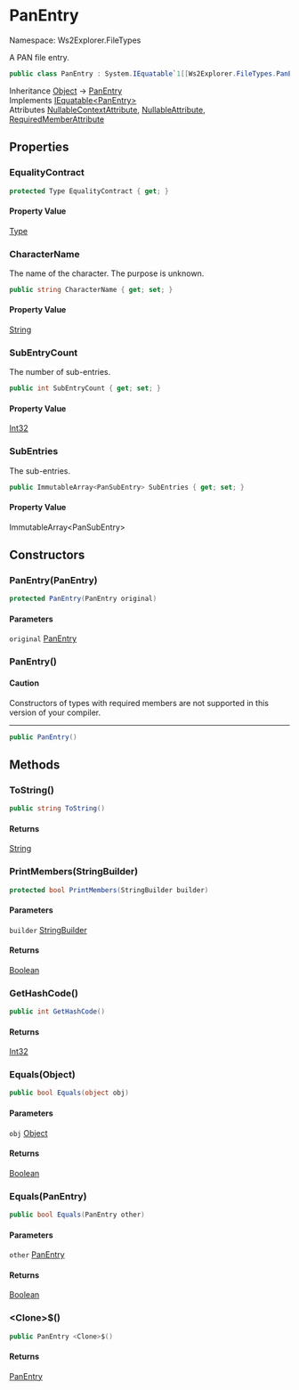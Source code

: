 # PanEntry

Namespace: Ws2Explorer.FileTypes

A PAN file entry.

```csharp
public class PanEntry : System.IEquatable`1[[Ws2Explorer.FileTypes.PanEntry, Ws2Explorer, Version=1.0.0.0, Culture=neutral, PublicKeyToken=null]]
```

Inheritance [Object](https://docs.microsoft.com/en-us/dotnet/api/system.object) → [PanEntry](./ws2explorer.filetypes.panentry.md)<br>
Implements [IEquatable&lt;PanEntry&gt;](https://docs.microsoft.com/en-us/dotnet/api/system.iequatable-1)<br>
Attributes [NullableContextAttribute](https://docs.microsoft.com/en-us/dotnet/api/system.runtime.compilerservices.nullablecontextattribute), [NullableAttribute](https://docs.microsoft.com/en-us/dotnet/api/system.runtime.compilerservices.nullableattribute), [RequiredMemberAttribute](https://docs.microsoft.com/en-us/dotnet/api/system.runtime.compilerservices.requiredmemberattribute)

## Properties

### **EqualityContract**

```csharp
protected Type EqualityContract { get; }
```

#### Property Value

[Type](https://docs.microsoft.com/en-us/dotnet/api/system.type)<br>

### **CharacterName**

The name of the character. The purpose is unknown.

```csharp
public string CharacterName { get; set; }
```

#### Property Value

[String](https://docs.microsoft.com/en-us/dotnet/api/system.string)<br>

### **SubEntryCount**

The number of sub-entries.

```csharp
public int SubEntryCount { get; set; }
```

#### Property Value

[Int32](https://docs.microsoft.com/en-us/dotnet/api/system.int32)<br>

### **SubEntries**

The sub-entries.

```csharp
public ImmutableArray<PanSubEntry> SubEntries { get; set; }
```

#### Property Value

ImmutableArray&lt;PanSubEntry&gt;<br>

## Constructors

### **PanEntry(PanEntry)**

```csharp
protected PanEntry(PanEntry original)
```

#### Parameters

`original` [PanEntry](./ws2explorer.filetypes.panentry.md)<br>

### **PanEntry()**

#### Caution

Constructors of types with required members are not supported in this version of your compiler.

---

```csharp
public PanEntry()
```

## Methods

### **ToString()**

```csharp
public string ToString()
```

#### Returns

[String](https://docs.microsoft.com/en-us/dotnet/api/system.string)<br>

### **PrintMembers(StringBuilder)**

```csharp
protected bool PrintMembers(StringBuilder builder)
```

#### Parameters

`builder` [StringBuilder](https://docs.microsoft.com/en-us/dotnet/api/system.text.stringbuilder)<br>

#### Returns

[Boolean](https://docs.microsoft.com/en-us/dotnet/api/system.boolean)<br>

### **GetHashCode()**

```csharp
public int GetHashCode()
```

#### Returns

[Int32](https://docs.microsoft.com/en-us/dotnet/api/system.int32)<br>

### **Equals(Object)**

```csharp
public bool Equals(object obj)
```

#### Parameters

`obj` [Object](https://docs.microsoft.com/en-us/dotnet/api/system.object)<br>

#### Returns

[Boolean](https://docs.microsoft.com/en-us/dotnet/api/system.boolean)<br>

### **Equals(PanEntry)**

```csharp
public bool Equals(PanEntry other)
```

#### Parameters

`other` [PanEntry](./ws2explorer.filetypes.panentry.md)<br>

#### Returns

[Boolean](https://docs.microsoft.com/en-us/dotnet/api/system.boolean)<br>

### **&lt;Clone&gt;$()**

```csharp
public PanEntry <Clone>$()
```

#### Returns

[PanEntry](./ws2explorer.filetypes.panentry.md)<br>
